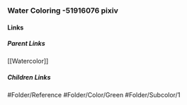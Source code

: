### Water Coloring -51916076 pixiv
#### Links
##### Parent Links
[[Watercolor]]
##### Children Links
#Folder/Reference
#Folder/Color/Green
#Folder/Subcolor/1
